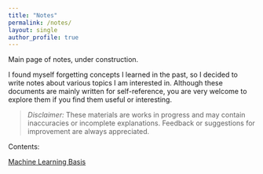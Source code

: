 ```yaml
---
title: "Notes"
permalink: /notes/
layout: single
author_profile: true
---
```


Main page of notes, under construction.

I found myself forgetting concepts I learned in the past, so I decided to write notes about various topics I am interested in.
Although these documents are mainly written for self-reference, you are very welcome to explore them if you find them useful or interesting.

> *Disclaimer:* These materials are works in progress and may contain inaccuracies or incomplete explanations. Feedback or suggestions for improvement are always appreciated.



Contents:

[Machine Learning Basis](/notes/ml-basis/)